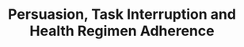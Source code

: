 ---
name: "Persuasion Task Interruption And Health Regimen"
title: "Persuasion, Task Interruption and Health Regimen Adherence"
project: null
event: "Persuasive Technology '07, Stanford, CA."
authors:
- name: "Bickmore, T."
- name: "Mauer, D."
- name: "Crespo, F."
- name: "Brown, T."
year: 2007
resources:
- name: "persuasive07"
  src: "persuasive07.pdf"
external_url: null
draft: false
---